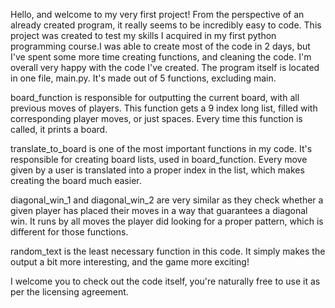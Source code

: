Hello, and welcome to my very first project! From the perspective of an already created program, it really seems to be incredibly easy to code. This project was created to test my skills I acquired
in my first python programming course.I was able to create most of the code in 2 days, but I've spent some more time creating functions, and cleaning the code. I'm overall very happy with the code
I've created. The program itself is located in one file, main.py. It's made out of 5 functions, excluding main.

board_function is responsible for outputting the current board, with all previous moves of players. This function gets a 9 index long list, filled with corresponding player moves, or just spaces.
Every time this function is called, it prints a board.

translate_to_board is one of the most important functions in my code. It's responsible for creating board lists, used in board_function. Every move given by a user is translated into a proper index
in the list, which makes creating the board much easier.

diagonal_win_1 and diagonal_win_2 are very similar as they check whether a given player has placed their moves in a way that guarantees a diagonal win. It runs by all moves the player did
looking for a proper pattern, which is different for those functions.

 random_text is the least necessary function in this code. It simply makes the output a bit more interesting, and the game more exciting!
 
 I welcome you to check out the code itself, you're naturally free to use it as per the licensing agreement.
